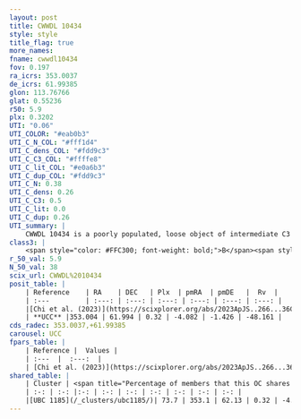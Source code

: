 ```yaml
---
layout: post
title: CWWDL 10434
style: style
title_flag: true
more_names: 
fname: cwwdl10434
fov: 0.197
ra_icrs: 353.0037
de_icrs: 61.99385
glon: 113.76766
glat: 0.55236
r50: 5.9
plx: 0.3202
UTI: "0.06"
UTI_COLOR: "#eab0b3"
UTI_C_N_COL: "#fff1d4"
UTI_C_dens_COL: "#fdd9c3"
UTI_C_C3_COL: "#ffffe8"
UTI_C_lit_COL: "#e0a6b3"
UTI_C_dup_COL: "#fdd9c3"
UTI_C_N: 0.38
UTI_C_dens: 0.26
UTI_C_C3: 0.5
UTI_C_lit: 0.0
UTI_C_dup: 0.26
UTI_summary: |
    CWWDL 10434 is a poorly populated, loose object of intermediate C3 quality. It was recently reported in the literature.<br><br><span style="color: #99180f; font-weight: bold;">Warning: </span>This is possibly a duplicated object, which shares a significant percentage of members with at least one previously reported entry.
class3: |
    <span style="color: #FFC300; font-weight: bold;">B</span><span style="color: #FFC300; font-weight: bold;">B</span>
r_50_val: 5.9
N_50_val: 38
scix_url: CWWDL%2010434
posit_table: |
    | Reference    | RA    | DEC   | Plx  | pmRA  | pmDE   |  Rv  |
    | :---         | :---: | :---: | :---: | :---: | :---: | :---: |
    |[Chi et al. (2023)](https://scixplorer.org/abs/2023ApJS..266...36C) | 352.97 | 61.986 | 0.317 | -4.041 | -1.446 | -48.161 |
    | **UCC** |353.004 | 61.994 | 0.32 | -4.082 | -1.426 | -48.161 | 
cds_radec: 353.0037,+61.99385
carousel: UCC
fpars_table: |
    | Reference |  Values |
    | :---  |  :---:  |
    | [Chi et al. (2023)](https://scixplorer.org/abs/2023ApJS..266...36C) | `logAge=7.25, Z=-0.58` |
shared_table: |
    | Cluster | <span title="Percentage of members that this OC shares with the ones listed">%</span>   | RA   | DEC   | Plx   | pmRA  | pmDE  | Rv | UTI |
    | :-: | :-: |:-: | :-: | :-: | :-: | :-: | :-: | :-: |
    |[UBC 1185](/_clusters/ubc1185/)| 73.7 | 353.1 | 62.13 | 0.32 | -4.14 | -1.29 | -48.72 |0.58 |
---
```

